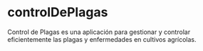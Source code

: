 # controlDePlagas

Control de Plagas es una aplicación para gestionar y controlar eficientemente las plagas y enfermedades en cultivos agrícolas.
